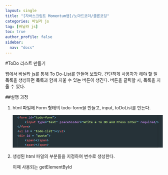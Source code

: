 ```yaml
---
layout: single
title: "[자바스크립트 Momentum앱]/노마드코더/클론코딩"
categories: 바닐라 js
tag: [바닐라 js]
toc: true
author_profile: false
sidebar:
  nav: "docs"
---
```


#ToDo 리스트 만들기



웹에서 바닐라 js를 통해 To Do-List를 만들어 보았다. 간단하게 사용자가 해야 할 일 목록을 생성하면 목록과 함께 지울 수 있는 버튼이 생긴다. 버튼을 클릭할 시, 목록을 지울 수 있다.



##실행 과정



1. html 파일에 Form 형태의 todo-form을 만들고, input, toDoList를 만든다.

   

   ![image-20230719111108502](../images/2023-07-19-fourth/image-20230719111108502.png) 



2. 생성된 html 파일의 부분들을 지정하여 변수로 생성한다.

   이때 사용되는 getElementById

   
